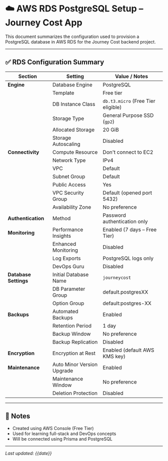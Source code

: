 # ☁️ AWS RDS PostgreSQL Setup – Journey Cost App

This document summarizes the configuration used to provision a PostgreSQL database in AWS RDS for the Journey Cost backend project.

---

## ✅ RDS Configuration Summary

| Section               | Setting                    | Value / Notes                      |
| --------------------- | -------------------------- | ---------------------------------- |
| **Engine**            | Database Engine            | PostgreSQL                         |
|                       | Template                   | Free tier                          |
|                       | DB Instance Class          | `db.t3.micro` (Free Tier eligible) |
|                       | Storage Type               | General Purpose SSD (`gp2`)        |
|                       | Allocated Storage          | 20 GiB                             |
|                       | Storage Autoscaling        | Disabled                           |
| **Connectivity**      | Compute Resource           | Don't connect to EC2               |
|                       | Network Type               | IPv4                               |
|                       | VPC                        | Default                            |
|                       | Subnet Group               | Default                            |
|                       | Public Access              | Yes                                |
|                       | VPC Security Group         | Default (opened port 5432)         |
|                       | Availability Zone          | No preference                      |
| **Authentication**    | Method                     | Password authentication only       |
| **Monitoring**        | Performance Insights       | Enabled (7 days – Free Tier)       |
|                       | Enhanced Monitoring        | Disabled                           |
|                       | Log Exports                | PostgreSQL logs only               |
|                       | DevOps Guru                | Disabled                           |
| **Database Settings** | Initial Database Name      | `journeycost`                      |
|                       | DB Parameter Group         | default.postgresXX                 |
|                       | Option Group               | default:postgres-XX                |
| **Backups**           | Automated Backups          | Enabled                            |
|                       | Retention Period           | 1 day                              |
|                       | Backup Window              | No preference                      |
|                       | Backup Replication         | Disabled                           |
| **Encryption**        | Encryption at Rest         | Enabled (default AWS KMS key)      |
| **Maintenance**       | Auto Minor Version Upgrade | Enabled                            |
|                       | Maintenance Window         | No preference                      |
|                       | Deletion Protection        | Disabled                           |

---

## 📌 Notes

- Created using AWS Console (Free Tier)
- Used for learning full-stack and DevOps concepts
- Will be connected using Prisma and PostgreSQL

---

_Last updated: {{date}}_
